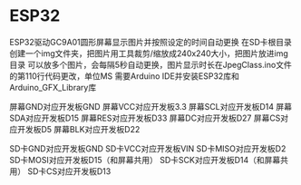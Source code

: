 # ESP32
ESP32驱动GC9A01圆形屏幕显示图片并按照设定的时间自动更换
在SD卡根目录创建一个img文件夹，把图片用工具裁剪/缩放成240x240大小，把图片放进img目录
可以放多个图片，会每隔5秒自动更换，图片显示时长在JpegClass.ino文件的第110行代码更改，单位MS
需要Arduino IDE并安装ESP32库和Arduino_GFX_Library库

屏幕GND对应开发板GND
屏幕VCC对应开发板3.3
屏幕SCL对应开发板D14
屏幕SDA对应开发板D15
屏幕RES对应开发板D33
屏幕DC对应开发板D27
屏幕CS对应开发板D5
屏幕BLK对应开发板D22

SD卡GND对应开发板GND
SD卡VCC对应开发板VIN
SD卡MISO对应开发板D2
SD卡MOSI对应开发板D15（和屏幕共用）
SD卡SCK对应开发板D14（和屏幕共用）
SD卡CS对应开发板D13
